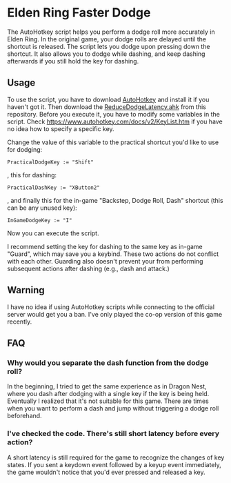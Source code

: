 # Elden Ring Faster Dodge
The AutoHotkey script helps you perform a dodge roll more accurately in Elden Ring. In the original game, your dodge rolls are delayed until the shortcut is released. The script lets you dodge upon pressing down the shortcut. It also allows you to dodge while dashing, and keep dashing afterwards if you still hold the key for dashing.

## Usage
To use the script, you have to download [AutoHotkey](https://www.autohotkey.com/) and install it if you haven't got it. Then download the [ReduceDodgeLatency.ahk](https://github.com/kapoisu/elden-ring-faster-dodge/blob/main/ReduceDodgeLatency.ahk) from this repository. Before you execute it, you have to modify some variables in the script. Check https://www.autohotkey.com/docs/v2/KeyList.htm if you have no idea how to specify a specific key.

Change the value of this variable to the practical shortcut you'd like to use for dodging:
```autohotkey
PracticalDodgeKey := "Shift"
```
, this for dashing:
```autohotkey
PracticalDashKey := "XButton2"
```
, and finally this for the in-game "Backstep, Dodge Roll, Dash" shortcut (this can be any unused key):
```autohotkey
InGameDodgeKey := "I"
```

Now you can execute the script.

I recommend setting the key for dashing to the same key as in-game "Guard", which may save you a keybind. These two actions do not conflict with each other. Guarding also doesn't prevent your from performing subsequent actions after dashing (e.g., dash and attack.)

## Warning
I have no idea if using AutoHotkey scripts while connecting to the official server would get you a ban. I've only played the co-op version of this game recently.

## FAQ
### Why would you separate the dash function from the dodge roll?
In the beginning, I tried to get the same experience as in Dragon Nest, where you dash after dodging with a single key if the key is being held. Eventually I realized that it's not suitable for this game. There are times when you want to perform a dash and jump without triggering a dodge roll beforehand.

### I've checked the code. There's still short latency before every action?
A short latency is still required for the game to recognize the changes of key states. If you sent a keydown event followed by a keyup event immediately, the game wouldn't notice that you'd ever pressed and released a key.
